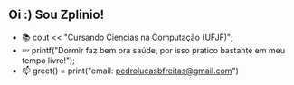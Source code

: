 ## Oi :) Sou Zplinio!

- 📚 cout << "Cursando Ciencias na Computação (UFJF)";
- 💤 printf("Dormir faz bem pra saúde, por isso pratico bastante em meu tempo livre!");
- 📫 greet() = print("email: pedrolucasbfreitas@gmail.com")
